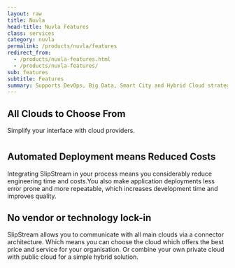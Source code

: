 ```yaml
---
layout: raw
title: Nuvla
head-title: Nuvla Features
class: services
category: nuvla
permalink: /products/nuvla/features
redirect_from:
  - /products/nuvla-features.html
  - /products/nuvla-features/
sub: features
subtitle: Features
summary: Supports DevOps, Big Data, Smart City and Hybrid Cloud strategies.
---
```


<div class="jumbotron">
  <div class="container big spacy">
    <div class="row row-highlights">
       <div class="col-md-6 col-2-text">
         <h2>All Clouds to Choose From</h2>
         <p>Simplify your interface with cloud providers.</p>
       </div>
       <div class="col-md-6 col-2-image">
           <h1>
               <center>
                   <span class="glyphicon glyphicon-eye-open"></span>
               </center>
           </h1>
       </div>
    </div>
    <div class="row row-highlights">
      <div class="col-md-6 col-2-image">
          <h1>
              <center>
                  <span class="glyphicon glyphicon-piggy-bank"></span>
              </center>
          </h1>
      </div>
      <div class="col-md-6 col-2-text">
        <h2>Automated Deployment means Reduced Costs</h2>
        <p>Integrating SlipStream in your process means you considerably reduce engineering time and costs.You also make application deployments less error prone and more repeatable, which increases development time and improves quality.</p>
      </div>
    </div>
    <div class="row row-highlights">
      <div class="col-md-6">
        <h2>No vendor or technology lock-in</h2>
        <p>SlipStream allows you to communicate with all main clouds via a connector architecture. Which means you can choose the cloud which offers the best price and service for your organisation. Or combine your own private cloud with public cloud for a simple hybrid solution.</p>
      </div>
      <div class="col-md-6 col-2-image">
          <h1>
              <center>
                <span class="glyphicon glyphicon-lock"></span>
              </center>
          </h1>
      </div>
    </div>
  </div>
</div>

    
                 
  

